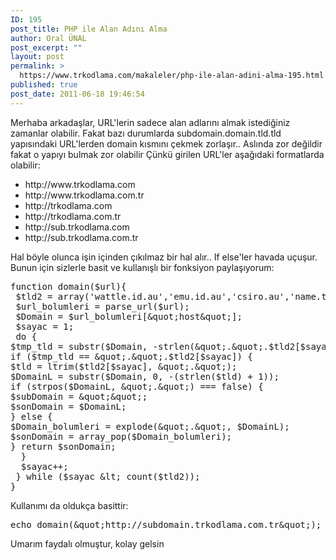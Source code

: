 ```yaml
---
ID: 195
post_title: PHP ile Alan Adını Alma
author: Oral ÜNAL
post_excerpt: ""
layout: post
permalink: >
  https://www.trkodlama.com/makaleler/php-ile-alan-adini-alma-195.html
published: true
post_date: 2011-06-18 19:46:54
---
```

Merhaba arkadaşlar,
URL'lerin sadece alan adlarını almak istediğiniz zamanlar olabilir. Fakat bazı durumlarda subdomain.domain.tld.tld yapısındaki URL'lerden domain kısmını çekmek zorlaşır.. Aslında zor değildir fakat o yapıyı bulmak zor olabilir Çünkü girilen URL'ler aşağıdaki formatlarda olabilir:
<ul>
	<li>http://www.trkodlama.com</li>
	<li>http://www.trkodlama.com.tr</li>
	<li>http://trkodlama.com</li>
	<li>http://trkodlama.com.tr</li>
	<li>http://sub.trkodlama.com</li>
	<li>http://sub.trkodlama.com.tr</li>
</ul>
Hal böyle olunca işin içinden çıkılmaz bir hal alır.. If else'ler havada uçuşur. Bunun için sizlerle basit ve kullanışlı bir fonksiyon paylaşıyorum:

<pre class="lang:php decode:1 " >function domain($url){
 $tld2 = array('wattle.id.au','emu.id.au','csiro.au','name.tr','conf.au','info.tr','info.au','gov.au','k12.tr','lel.br','ltd.uk','mat.br','jor.br','med.br','net.hk','net.eg','net.cn','net.br','net.au','mus.br','mil.tr','mil.br','net.lu','inf.br','fnd.br','fot.br','fst.br','g12.br','gb.com','gb.net','gen.tr','ggf.br','gob.mx','gov.br','gov.cn','gov.hk','gov.tr','idv.tw','imb.br','ind.br','far.br','net.mx','se.com','rec.br','qsl.br','psi.br','psc.br','pro.br','ppg.br','pol.tr','se.net','slg.br','vet.br','uk.net','uk.com','tur.br','trd.br','tmp.br','tel.tr','srv.br','plc.uk','org.uk','ntr.br','not.br','nom.br','no.com','net.uk','net.tw','net.tr','net.ru','odo.br','oop.br','org.tw','org.tr','org.ru','org.lu','org.hk','org.cn','org.br','org.au','web.tr','eun.eg','zlg.br','cng.br','com.eg','bio.br','agr.br','biz.tr','cnt.br','art.br','com.hk','adv.br','cim.br','com.mx','arq.br','com.ru','com.tr','bmd.br','com.tw','adm.br','ecn.br','edu.br','etc.br','eng.br','esp.br','com.au','com.br','ato.br','com.cn','eti.br','edu.au','bel.tr','edu.tr','asn.au','jl.cn','mo.cn','sh.cn','nm.cn','js.cn','jx.cn','am.br','sc.cn','sn.cn','me.uk','co.jp','ne.jp','sx.cn','ln.cn','co.uk','co.at','sd.cn','tj.cn','cq.cn','qh.cn','gs.cn','gr.jp','dr.tr','ac.jp','hb.cn','ac.cn','gd.cn','pp.ru','xj.cn','xz.cn','yn.cn','av.tr','fm.br','fj.cn','zj.cn','gx.cn','gz.cn','ha.cn','ah.cn','nx.cn','tv.br','tw.cn','bj.cn','id.au','or.at','hn.cn','ad.jp','hl.cn','hk.cn','ac.uk','hi.cn','he.cn','or.jp','name','info','aero','edu','org','int','biz','mil','net','com','ua','st','tw','sg','uk','au','za','yu','ws','at','us','vg','as','va','tv','pt','si','sk','ag','sm','ca','su','al','am','tc','th','tm','ro','tn','to','ru','se','sh','eu','dk','ie','il','de','cz','cy','cx','is','it','jp','ke','kr','la','hu','hm','hk','fi','fj','fo','fr','es','gb','eg','ge','ee','gl','ac','gr','gs','li','lk','cd','nl','no','cc','by','br','nu','nz','bg','be','ba','az','pk','ch','ck','cl','lt','lu','lv','ma','mc','md','mk','mn','ms','mt','mx','dz','cn','pl');
 $url_bolumleri = parse_url($url);
 $Domain = $url_bolumleri[&amp;quot;host&amp;quot;];
 $sayac = 1;
 do {
$tmp_tld = substr($Domain, -strlen(&amp;quot;.&amp;quot;.$tld2[$sayac]));
if ($tmp_tld == &amp;quot;.&amp;quot;.$tld2[$sayac]) {
$tld = ltrim($tld2[$sayac], &amp;quot;.&amp;quot;);
$DomainL = substr($Domain, 0, -(strlen($tld) + 1));
if (strpos($DomainL, &amp;quot;.&amp;quot;) === false) {
$subDomain = &amp;quot;&amp;quot;;
$sonDomain = $DomainL;
} else {
$Domain_bolumleri = explode(&amp;quot;.&amp;quot;, $DomainL);
$sonDomain = array_pop($Domain_bolumleri);
} return $sonDomain;
  }
  $sayac++;
 } while ($sayac &amp;lt; count($tld2));
}</pre>

Kullanımı da oldukça basittir:

<pre class="lang:php decode:1 " >echo domain(&amp;quot;http://subdomain.trkodlama.com.tr&amp;quot;); // Ekran &ccedil;ıktısı: trkodlama</pre>

Umarım faydalı olmuştur, kolay gelsin